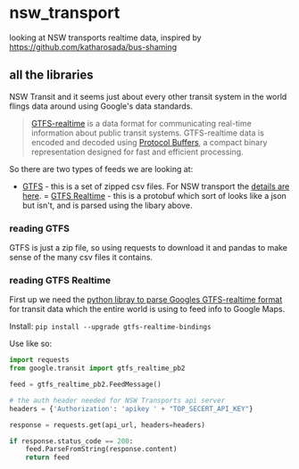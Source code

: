 # nsw_transport

looking at NSW transports realtime data, inspired by https://github.com/katharosada/bus-shaming

## all the libraries

NSW Transit and it seems just about every other transit system in the world flings data around using Google's data standards.

> [GTFS-realtime](https://developers.google.com/transit/gtfs-realtime/) is a data format for communicating real-time information about public transit systems. GTFS-realtime data is encoded and decoded using [Protocol Buffers](https://developers.google.com/protocol-buffers/), a compact binary representation designed for fast and efficient processing. 

So there are two types of feeds we are looking at:

- [GTFS](https://developers.google.com/transit/gtfs/reference/) - this is a set of zipped csv files. For NSW transport the [details are here](https://opendata.transport.nsw.gov.au/node/332/exploreapi).
= [GTFS Realtime](https://developers.google.com/transit/gtfs-realtime/) - this is a protobuf which sort of looks like a json but isn't, and is parsed using the libary above.

### reading GTFS

GTFS is just a zip file, so using requests to download it and pandas to make sense of the many csv files it contains.

### reading GTFS Realtime

First up we need the [python libray to parse Googles GTFS-realtime format](https://github.com/google/gtfs-realtime-bindings/blob/master/python/README.md) for transit data which the entire world is using to feed info to Google Maps.

Install: `pip install --upgrade gtfs-realtime-bindings`

Use like so:

```python
import requests
from google.transit import gtfs_realtime_pb2

feed = gtfs_realtime_pb2.FeedMessage()

# the auth header needed for NSW Transports api server
headers = {'Authorization': 'apikey ' + "TOP_SECERT_API_KEY"}

response = requests.get(api_url, headers=headers)

if response.status_code == 200:
    feed.ParseFromString(response.content)
    return feed
```


